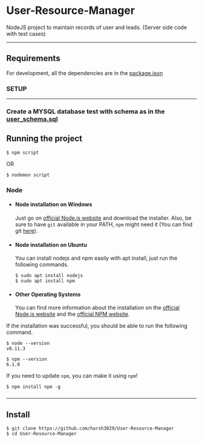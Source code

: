 # User-Resource-Manager
NodeJS project to maintain records of user and leads. (Server side code with test cases)

---
## Requirements

For development, all the dependencies are in the [package.json](https://github.com/harsh3029/User-Resource-Manager/blob/main/package.json)

### SETUP 
---
### Create a MYSQL database test with schema as in the [user_schema.sql](https://github.com/harsh3029/User-Resource-Manager/blob/main/user_schema.sql)

## Running the project

    $ npm script 

OR    

    $ nodemon script



### Node
- #### Node installation on Windows

  Just go on [official Node.js website](https://nodejs.org/) and download the installer.
Also, be sure to have `git` available in your PATH, `npm` might need it (You can find git [here](https://git-scm.com/)).

- #### Node installation on Ubuntu

  You can install nodejs and npm easily with apt install, just run the following commands.

      $ sudo apt install nodejs
      $ sudo apt install npm

- #### Other Operating Systems
  You can find more information about the installation on the [official Node.js website](https://nodejs.org/) and the [official NPM website](https://npmjs.org/).

If the installation was successful, you should be able to run the following command.

    $ node --version
    v8.11.3

    $ npm --version
    6.1.0

If you need to update `npm`, you can make it using `npm`! 

    $ npm install npm -g

###

---

## Install

    $ git clone https://github.com/harsh3029/User-Resource-Manager
    $ cd User-Resource-Manager
    




